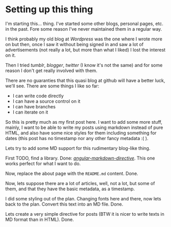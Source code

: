 Setting up this thing
=====================

I'm starting this... thing. I've started some other blogs, personal pages, etc. in the past. Fore some reason I've never 
maintained them in a regular way.

I think probably my old blog at _Wordpress_ was the one where I wrote more on but then, once I saw it
without being signed in and saw a lot of advertisements (not really a lot, but more than what I liked) I lost the interest on it.

Then I tried _tumblr_, _blogger_, _twitter_ (I know it's not the same) and for some reason I don't get really involved with them.

There are no guaranties that this quasi blog at github will have a better luck, we'll see. There are some things I like so far:

* I can write code directly
* I can have a source control on it
* I can have branches
* I can iterate on it

So this is pretty much as my first post here. I want to add some more stuff, mainly, I want to be able to write my posts
using markdown instead of pure HTML, and also have some nice styles for them including something for dates (this post has no timestamp
nor any other fancy metadata :( ).

Lets try to add some MD support for this rudimentary blog-like thing.

First TODO, find a library. Done: _[angular-markdown-directive](https://github.com/btford/angular-markdown-directive)_. This one works perfect for what I want to do.

Now, replace the about page with the `README.md` content. Done.

Now, lets suppose there are a lot of articles, well, not a lot, but some of them, and that they have the basic metadata, as a timestamp.

I did some styling out of the plan. Changing fonts here and there, now lets back to the plan. Convert this text into an MD file. Done.

Lets create a very simple directive for posts (BTW it is nicer to write texts in MD format than in HTML). Done.